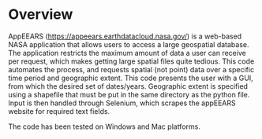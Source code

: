 # Overview

AppEEARS (https://appeears.earthdatacloud.nasa.gov/) is a web-based NASA application that allows users to access a large geospatial database.  The application restricts the maximum amount of data a user can receive per request, which makes getting large spatial files quite tedious.  This code automates the process, and requests spatial (not point) data over a specific time period and geographic extent.  This code presents the user with a GUI, from which the desired set of dates/years. Geographic extent is specified using a shapefile that must be put in the same directory as the python file.  Input is then handled through Selenium, which scrapes the appEEARS website for required text fields.

The code has been tested on Windows and Mac platforms. 
